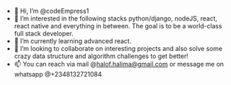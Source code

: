 - 👋 Hi, I’m @codeEmpress1
- 👀 I’m interested in the following stacks python/django, nodeJS, react, react native and everything in between. The goal is to be a world-class full stack developer.
- 🌱 I’m currently learning advanced react.
- 💞️ I’m looking to collaborate on interesting projects and also solve some crazy data structure and algorithm challenges to get better!
- 📫 You can reach via mail @halof.halima@gmail.com or message me on whatsapp @+2348132721084

<!---
codeEmpress1/codeEmpress1 is a ✨ special ✨ repository because its `README.md` (this file) appears on your GitHub profile.
You can click the Preview link to take a look at your changes.
--->
